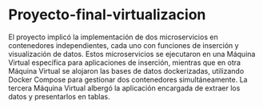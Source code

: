 # Proyecto-final-virtualizacion

El proyecto implicó la implementación de dos microservicios en contenedores independientes, cada uno con funciones de inserción y visualización de datos. Estos microservicios se ejecutaron en una Máquina Virtual específica para aplicaciones de inserción, mientras que en otra Máquina Virtual se alojaron las bases de datos dockerizadas, utilizando Docker Compose para gestionar dos contenedores simultáneamente. La tercera Máquina Virtual albergó la aplicación encargada de extraer los datos y presentarlos en tablas.
